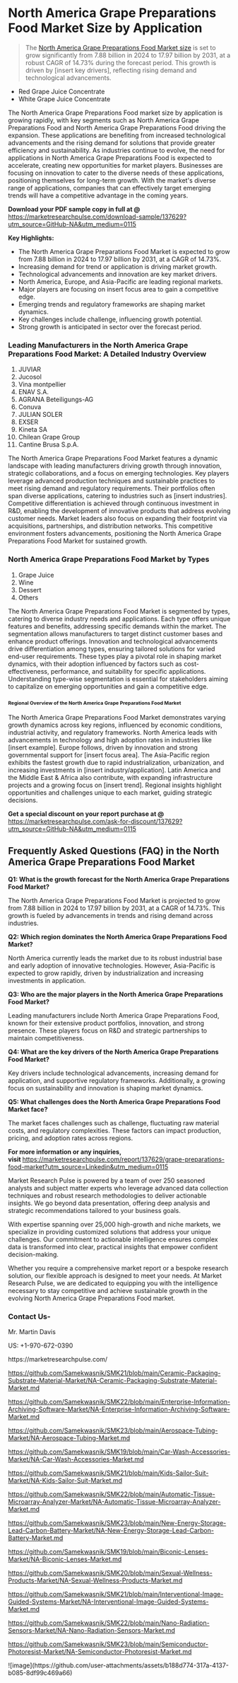 <h1>North America Grape Preparations Food Market&nbsp;Size by Application</h1><blockquote><p>The <a href="https://marketresearchpulse.com/download-sample/137629?utm_source=GitHub-NA&amp;utm_medium=0115">North America Grape Preparations Food Market size</a> is set to grow significantly from 7.88 billion in 2024 to 17.97 billion by 2031, at a robust CAGR of 14.73% during the forecast period. This growth is driven by [insert key drivers], reflecting rising demand and technological advancements.</p></blockquote><ul><li>Red Grape Juice Concentrate<li> White Grape Juice Concentrate</li></ul><p>The North America Grape Preparations Food market size by application is growing rapidly, with key segments such as North America Grape Preparations Food and North America Grape Preparations Food driving the expansion. These applications are benefiting from increased technological advancements and the rising demand for solutions that provide greater efficiency and sustainability. As industries continue to evolve, the need for applications in North America Grape Preparations Food is expected to accelerate, creating new opportunities for market players. Businesses are focusing on innovation to cater to the diverse needs of these applications, positioning themselves for long-term growth. With the market's diverse range of applications, companies that can effectively target emerging trends will have a competitive advantage in the coming years.</p><p><strong>Download your PDF sample copy in full at @ </strong><a href="https://marketresearchpulse.com/download-sample/137629?utm_source=GitHub-NA&amp;utm_medium=0115">https://marketresearchpulse.com/download-sample/137629?utm_source=GitHub-NA&amp;utm_medium=0115</a></p><p><strong>Key Highlights: </strong></p><ul><li>The North America Grape Preparations Food Market is expected to grow from 7.88 billion in 2024 to 17.97 billion by 2031, at a CAGR of 14.73%.</li><li>Increasing demand for trend or application is driving market growth.</li><li>Technological advancements and innovation are key market drivers.</li><li>North America, Europe, and Asia-Pacific are leading regional markets.</li><li>Major players are focusing on insert focus area to gain a competitive edge.</li><li>Emerging trends and regulatory frameworks are shaping market dynamics.</li><li>Key challenges include challenge, influencing growth potential.</li><li>Strong growth is anticipated in sector over the forecast period.</li></ul><h3>Leading Manufacturers in the North America Grape Preparations Food Market: A Detailed Industry Overview</h3><ol><li>JUVIAR</li><li>Jucosol</li><li>Vina montpellier</li><li>ENAV S.A.</li><li>AGRANA Beteiligungs-AG</li><li>Conuva</li><li>JULIAN SOLER</li><li>EXSER</li><li>Kineta SA</li><li>Chilean Grape Group</li><li>Cantine Brusa S.p.A.</li></ol><div class="flex max-w-full flex-col flex-grow"><div class="min-h-8 text-message flex w-full flex-col items-end gap-2 whitespace-normal break-words [.text-message+&amp;]:mt-5" dir="auto" data-message-author-role="assistant" data-message-id="fd8432e4-4910-450d-b182-61b7bfb0a01f" data-message-model-slug="gpt-4o"><div class="flex w-full flex-col gap-1 empty:hidden first:pt-[3px]"><div class="markdown prose w-full break-words dark:prose-invert light"><p>The North America Grape Preparations Food Market features a dynamic landscape with leading manufacturers driving growth through innovation, strategic collaborations, and a focus on emerging technologies. Key players leverage advanced production techniques and sustainable practices to meet rising demand and regulatory requirements. Their portfolios often span diverse applications, catering to industries such as [insert industries]. Competitive differentiation is achieved through continuous investment in R&amp;D, enabling the development of innovative products that address evolving customer needs. Market leaders also focus on expanding their footprint via acquisitions, partnerships, and distribution networks. This competitive environment fosters advancements, positioning the North America Grape Preparations Food Market for sustained growth.</p></div></div></div></div><h3>North America Grape Preparations Food Market by Types</h3><ol><li>Grape Juice<li> Wine<li> Dessert<li> Others</li></ol><div class="flex max-w-full flex-col flex-grow"><div class="min-h-8 text-message flex w-full flex-col items-end gap-2 whitespace-normal break-words [.text-message+&amp;]:mt-5" dir="auto" data-message-author-role="assistant" data-message-id="084470be-0bb7-4664-bddf-5156b4f41249" data-message-model-slug="gpt-4o-mini"><div class="flex w-full flex-col gap-1 empty:hidden first:pt-[3px]"><div class="markdown prose w-full break-words dark:prose-invert light"><p>The North America Grape Preparations Food Market is segmented by types, catering to diverse industry needs and applications. Each type offers unique features and benefits, addressing specific demands within the market. The segmentation allows manufacturers to target distinct customer bases and enhance product offerings. Innovation and technological advancements drive differentiation among types, ensuring tailored solutions for varied end-user requirements. These types play a pivotal role in shaping market dynamics, with their adoption influenced by factors such as cost-effectiveness, performance, and suitability for specific applications. Understanding type-wise segmentation is essential for stakeholders aiming to capitalize on emerging opportunities and gain a competitive edge.</p></div></div></div></div><h3><span style="font-size: 11px;">Regional Overview of the North America Grape Preparations Food Market</span></h3><div class="flex max-w-full flex-col flex-grow"><div class="min-h-8 text-message flex w-full flex-col items-end gap-2 whitespace-normal break-words [.text-message+&amp;]:mt-5" dir="auto" data-message-author-role="assistant" data-message-id="e9038762-ce64-4e30-91c9-9bd413514231" data-message-model-slug="gpt-4o-mini"><div class="flex w-full flex-col gap-1 empty:hidden first:pt-[3px]"><div class="markdown prose w-full break-words dark:prose-invert light"><p>The North America Grape Preparations Food Market demonstrates varying growth dynamics across key regions, influenced by economic conditions, industrial activity, and regulatory frameworks. North America leads with advancements in technology and high adoption rates in industries like [insert example]. Europe follows, driven by innovation and strong governmental support for [insert focus area]. The Asia-Pacific region exhibits the fastest growth due to rapid industrialization, urbanization, and increasing investments in [insert industry/application]. Latin America and the Middle East &amp; Africa also contribute, with expanding infrastructure projects and a growing focus on [insert trend]. Regional insights highlight opportunities and challenges unique to each market, guiding strategic decisions.</p></div></div></div></div><p><strong>Get a special discount on your report purchase at @ </strong><a href="https://marketresearchpulse.com/ask-for-discount/137629?utm_source=GitHub-NA&amp;utm_medium=0115">https://marketresearchpulse.com/ask-for-discount/137629?utm_source=GitHub-NA&amp;utm_medium=0115</a></p><h2>Frequently Asked Questions (FAQ) in the North America Grape Preparations Food Market</h2><p><strong>Q1: What is the growth forecast for the North America Grape Preparations Food Market?</strong></p><p>The North America Grape Preparations Food Market is projected to grow from 7.88 billion in 2024 to 17.97 billion by 2031, at a CAGR of 14.73%. This growth is fueled by advancements in trends and rising demand across industries.</p><p><strong>Q2: Which region dominates the North America Grape Preparations Food Market?</strong></p><p>North America currently leads the market due to its robust industrial base and early adoption of innovative technologies. However, Asia-Pacific is expected to grow rapidly, driven by industrialization and increasing investments in application.</p><p><strong>Q3: Who are the major players in the North America Grape Preparations Food Market?</strong></p><p>Leading manufacturers include North America Grape Preparations Food, known for their extensive product portfolios, innovation, and strong presence. These players focus on R&amp;D and strategic partnerships to maintain competitiveness.</p><p><strong>Q4: What are the key drivers of the North America Grape Preparations Food Market?</strong></p><p>Key drivers include technological advancements, increasing demand for application, and supportive regulatory frameworks. Additionally, a growing focus on sustainability and innovation is shaping market dynamics.</p><p><strong>Q5: What challenges does the North America Grape Preparations Food Market face?</strong></p><p>The market faces challenges such as challenge, fluctuating raw material costs, and regulatory complexities. These factors can impact production, pricing, and adoption rates across regions.</p><p><strong>For more information or any inquiries, visit&nbsp;</strong><a href="https://marketresearchpulse.com/report/137629/grape-preparations-food-market?utm_source=Linkedin&utm_medium=0115">https://marketresearchpulse.com/report/137629/grape-preparations-food-market?utm_source=Linkedin&utm_medium=0115</a></p><p>Market Research Pulse is powered by a team of over 250 seasoned analysts and subject matter experts who leverage advanced data collection techniques and robust research methodologies to deliver actionable insights. We go beyond data presentation, offering deep analysis and strategic recommendations tailored to your business goals.</p><p>With expertise spanning over 25,000 high-growth and niche markets, we specialize in providing customized solutions that address your unique challenges. Our commitment to actionable intelligence ensures complex data is transformed into clear, practical insights that empower confident decision-making.</p><p>Whether you require a comprehensive market report or a bespoke research solution, our flexible approach is designed to meet your needs. At Market Research Pulse, we are dedicated to equipping you with the intelligence necessary to stay competitive and achieve sustainable growth in the evolving North America Grape Preparations Food market.</p><h3><strong>Contact Us-</strong></h3><p>Mr. Martin Davis</p><p>US: +1-970-672-0390</p><p>https://marketresearchpulse.com/</p><p><a href="https://github.com/Samekwasnik/SMK21/blob/main/Ceramic-Packaging-Substrate-Material-Market/NA-Ceramic-Packaging-Substrate-Material-Market.md">https://github.com/Samekwasnik/SMK21/blob/main/Ceramic-Packaging-Substrate-Material-Market/NA-Ceramic-Packaging-Substrate-Material-Market.md</a></p><p><a href="https://github.com/Samekwasnik/SMK22/blob/main/Enterprise-Information-Archiving-Software-Market/NA-Enterprise-Information-Archiving-Software-Market.md">https://github.com/Samekwasnik/SMK22/blob/main/Enterprise-Information-Archiving-Software-Market/NA-Enterprise-Information-Archiving-Software-Market.md</a></p><p><a href="https://github.com/Samekwasnik/SMK23/blob/main/Aerospace-Tubing-Market/NA-Aerospace-Tubing-Market.md">https://github.com/Samekwasnik/SMK23/blob/main/Aerospace-Tubing-Market/NA-Aerospace-Tubing-Market.md</a></p><p><a href="https://github.com/Samekwasnik/SMK19/blob/main/Car-Wash-Accessories-Market/NA-Car-Wash-Accessories-Market.md">https://github.com/Samekwasnik/SMK19/blob/main/Car-Wash-Accessories-Market/NA-Car-Wash-Accessories-Market.md</a></p><p><a href="https://github.com/Samekwasnik/SMK21/blob/main/Kids-Sailor-Suit-Market/NA-Kids-Sailor-Suit-Market.md">https://github.com/Samekwasnik/SMK21/blob/main/Kids-Sailor-Suit-Market/NA-Kids-Sailor-Suit-Market.md</a></p><p><a href="https://github.com/Samekwasnik/SMK22/blob/main/Automatic-Tissue-Microarray-Analyzer-Market/NA-Automatic-Tissue-Microarray-Analyzer-Market.md">https://github.com/Samekwasnik/SMK22/blob/main/Automatic-Tissue-Microarray-Analyzer-Market/NA-Automatic-Tissue-Microarray-Analyzer-Market.md</a></p><p><a href="https://github.com/Samekwasnik/SMK23/blob/main/New-Energy-Storage-Lead-Carbon-Battery-Market/NA-New-Energy-Storage-Lead-Carbon-Battery-Market.md">https://github.com/Samekwasnik/SMK23/blob/main/New-Energy-Storage-Lead-Carbon-Battery-Market/NA-New-Energy-Storage-Lead-Carbon-Battery-Market.md</a></p><p><a href="https://github.com/Samekwasnik/SMK19/blob/main/Biconic-Lenses-Market/NA-Biconic-Lenses-Market.md">https://github.com/Samekwasnik/SMK19/blob/main/Biconic-Lenses-Market/NA-Biconic-Lenses-Market.md</a></p><p><a href="https://github.com/Samekwasnik/SMK20/blob/main/Sexual-Wellness-Products-Market/NA-Sexual-Wellness-Products-Market.md">https://github.com/Samekwasnik/SMK20/blob/main/Sexual-Wellness-Products-Market/NA-Sexual-Wellness-Products-Market.md</a></p><p><a href="https://github.com/Samekwasnik/SMK21/blob/main/Interventional-Image-Guided-Systems-Market/NA-Interventional-Image-Guided-Systems-Market.md">https://github.com/Samekwasnik/SMK21/blob/main/Interventional-Image-Guided-Systems-Market/NA-Interventional-Image-Guided-Systems-Market.md</a></p><p><a href="https://github.com/Samekwasnik/SMK22/blob/main/Nano-Radiation-Sensors-Market/NA-Nano-Radiation-Sensors-Market.md">https://github.com/Samekwasnik/SMK22/blob/main/Nano-Radiation-Sensors-Market/NA-Nano-Radiation-Sensors-Market.md</a></p><p><a href="https://github.com/Samekwasnik/SMK23/blob/main/Semiconductor-Photoresist-Market/NA-Semiconductor-Photoresist-Market.md">https://github.com/Samekwasnik/SMK23/blob/main/Semiconductor-Photoresist-Market/NA-Semiconductor-Photoresist-Market.md</a></p>
![image](https://github.com/user-attachments/assets/b188d774-317a-4137-b085-8df99c469a66)
